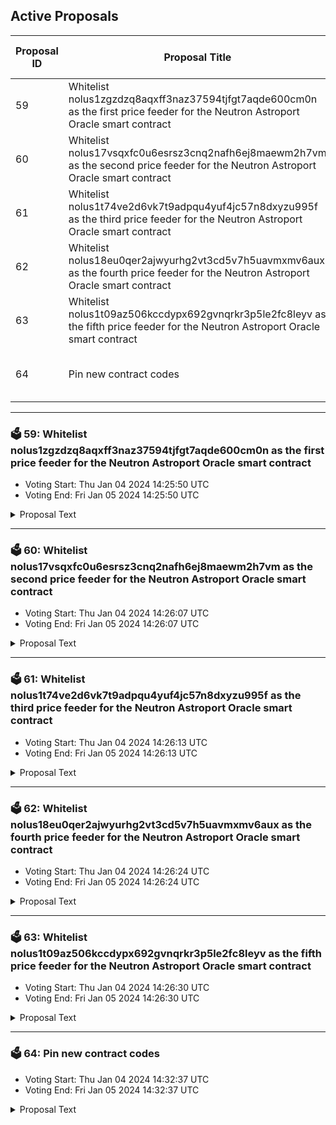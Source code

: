 ## Active Proposals

| Proposal ID | Proposal Title | Voting End Time | VOTED |
|-------------|----------------|-----------------|-------|
| 59 | Whitelist nolus1zgzdzq8aqxff3naz37594tjfgt7aqde600cm0n as the first price feeder for the Neutron Astroport Oracle smart contract | Fri Jan 05 2024 14:25:50 UTC | ⏳ NOT VOTED |
| 60 | Whitelist nolus17vsqxfc0u6esrsz3cnq2nafh6ej8maewm2h7vm as the second price feeder for the Neutron Astroport Oracle smart contract | Fri Jan 05 2024 14:26:07 UTC | ⏳ NOT VOTED |
| 61 | Whitelist nolus1t74ve2d6vk7t9adpqu4yuf4jc57n8dxyzu995f as the third price feeder for the Neutron Astroport Oracle smart contract | Fri Jan 05 2024 14:26:13 UTC | ⏳ NOT VOTED |
| 62 | Whitelist nolus18eu0qer2ajwyurhg2vt3cd5v7h5uavmxmv6aux as the fourth price feeder for the Neutron Astroport Oracle smart contract | Fri Jan 05 2024 14:26:24 UTC | ⏳ NOT VOTED |
| 63 | Whitelist nolus1t09az506kccdypx692gvnqrkr3p5le2fc8leyv as the fifth price feeder for the Neutron Astroport Oracle smart contract | Fri Jan 05 2024 14:26:30 UTC | ⏳ NOT VOTED |
| 64 | Pin new contract codes | Fri Jan 05 2024 14:32:37 UTC | ⏳ NOT VOTED |

---

### 🗳 59: Whitelist nolus1zgzdzq8aqxff3naz37594tjfgt7aqde600cm0n as the first price feeder for the Neutron Astroport Oracle smart contract
- Voting Start: Thu Jan 04 2024 14:25:50 UTC
- Voting End: Fri Jan 05 2024 14:25:50 UTC

<details>
<summary>Proposal Text</summary>
 
# Whitelist nolus1zgzdzq8aqxff3naz37594tjfgt7aqde600cm0n as the first price feeder for the Neutron Astroport Oracle smart contractnn## SummarynOracle market data price feeders are an essential part of the Nolus core architecture which uses its own Oracle system. Each price feeding service is an independent lightweight off-chain component that retrieves prices from configured price providers for a set of denomination pairs. With the latest Astroport integration on Neutron, there are now two providers from which the Oracle system of Nolus can retrieve prices - Osmosis and Neutron. The price feeders utilize a variant of the Exponential Moving Average (EMA) algorithm for the price calculation of any given cryptocurrency pair. Through the use of this algorithm, one can put additional weights on more recently observed prices for a given period. To read more about the role of the price feeders in Nolus, have a look at the [documentation](https://hub.nolus.io/en_US/technical-documentation/oracles-alarms).nnBy voting YES on this proposal, you agree to whitelist the first price feeder for the Astroport Oracle smart contract. Each service is located in a different geolocation and is configured to push a price every 60 seconds.nn## Source codenEach price feeding service is built from the [oracle-price-feeder](https://github.com/nolus-protocol/oracle-price-feeder) repository. You can find the configuration for a feeder running on mainnet [here](https://github.com/nolus-protocol/oracle-price-feeder/blob/main/configurations/market-data-feeder.main.toml).
</details>

---

### 🗳 60: Whitelist nolus17vsqxfc0u6esrsz3cnq2nafh6ej8maewm2h7vm as the second price feeder for the Neutron Astroport Oracle smart contract
- Voting Start: Thu Jan 04 2024 14:26:07 UTC
- Voting End: Fri Jan 05 2024 14:26:07 UTC

<details>
<summary>Proposal Text</summary>
 
# Whitelist nolus17vsqxfc0u6esrsz3cnq2nafh6ej8maewm2h7vm as the second price feeder for the Neutron Astroport Oracle smart contractnn## SummarynOracle market data price feeders are an essential part of the Nolus core architecture which uses its own Oracle system. Each price feeding service is an independent lightweight off-chain component that retrieves prices from configured price providers for a set of denomination pairs. With the latest Astroport integration on Neutron, there are now two providers from which the Oracle system of Nolus can retrieve prices - Osmosis and Neutron. The price feeders utilize a variant of the Exponential Moving Average (EMA) algorithm for the price calculation of any given cryptocurrency pair. Through the use of this algorithm, one can put additional weights on more recently observed prices for a given period. To read more about the role of the price feeders in Nolus, have a look at the [documentation](https://hub.nolus.io/en_US/technical-documentation/oracles-alarms).nnBy voting YES on this proposal, you agree to whitelist the second price feeder for the Astroport Oracle smart contract. Each service is located in a different geolocation and is configured to push a price every 60 seconds.nn## Source codenEach price feeding service is built from the [oracle-price-feeder](https://github.com/nolus-protocol/oracle-price-feeder) repository. You can find the configuration for a feeder running on mainnet [here](https://github.com/nolus-protocol/oracle-price-feeder/blob/main/configurations/market-data-feeder.main.toml).
</details>

---

### 🗳 61: Whitelist nolus1t74ve2d6vk7t9adpqu4yuf4jc57n8dxyzu995f as the third price feeder for the Neutron Astroport Oracle smart contract
- Voting Start: Thu Jan 04 2024 14:26:13 UTC
- Voting End: Fri Jan 05 2024 14:26:13 UTC

<details>
<summary>Proposal Text</summary>
 
# Whitelist nolus1t74ve2d6vk7t9adpqu4yuf4jc57n8dxyzu995f as the third price feeder for the Neutron Astroport Oracle smart contractnn## SummarynOracle market data price feeders are an essential part of the Nolus core architecture which uses its own Oracle system. Each price feeding service is an independent lightweight off-chain component that retrieves prices from configured price providers for a set of denomination pairs. With the latest Astroport integration on Neutron, there are now two providers from which the Oracle system of Nolus can retrieve prices - Osmosis and Neutron. The price feeders utilize a variant of the Exponential Moving Average (EMA) algorithm for the price calculation of any given cryptocurrency pair. Through the use of this algorithm, one can put additional weights on more recently observed prices for a given period. To read more about the role of the price feeders in Nolus, have a look at the [documentation](https://hub.nolus.io/en_US/technical-documentation/oracles-alarms).nnBy voting YES on this proposal, you agree to whitelist the third price feeder for the Astroport Oracle smart contract. Each service is located in a different geolocation and is configured to push a price every 60 seconds.nn## Source codenEach price feeding service is built from the [oracle-price-feeder](https://github.com/nolus-protocol/oracle-price-feeder) repository. You can find the configuration for a feeder running on mainnet [here](https://github.com/nolus-protocol/oracle-price-feeder/blob/main/configurations/market-data-feeder.main.toml).
</details>

---

### 🗳 62: Whitelist nolus18eu0qer2ajwyurhg2vt3cd5v7h5uavmxmv6aux as the fourth price feeder for the Neutron Astroport Oracle smart contract
- Voting Start: Thu Jan 04 2024 14:26:24 UTC
- Voting End: Fri Jan 05 2024 14:26:24 UTC

<details>
<summary>Proposal Text</summary>
 
# Whitelist nolus18eu0qer2ajwyurhg2vt3cd5v7h5uavmxmv6aux as the fourth price feeder for the Neutron Astroport Oracle smart contractnn## SummarynOracle market data price feeders are an essential part of the Nolus core architecture which uses its own Oracle system. Each price feeding service is an independent lightweight off-chain component that retrieves prices from configured price providers for a set of denomination pairs. With the latest Astroport integration on Neutron, there are now two providers from which the Oracle system of Nolus can retrieve prices - Osmosis and Neutron. The price feeders utilize a variant of the Exponential Moving Average (EMA) algorithm for the price calculation of any given cryptocurrency pair. Through the use of this algorithm, one can put additional weights on more recently observed prices for a given period. To read more about the role of the price feeders in Nolus, have a look at the [documentation](https://hub.nolus.io/en_US/technical-documentation/oracles-alarms).nnBy voting YES on this proposal, you agree to whitelist the fourth price feeder for the Astroport Oracle smart contract. Each service is located in a different geolocation and is configured to push a price every 60 seconds.nn## Source codenEach price feeding service is built from the [oracle-price-feeder](https://github.com/nolus-protocol/oracle-price-feeder) repository. You can find the configuration for a feeder running on mainnet [here](https://github.com/nolus-protocol/oracle-price-feeder/blob/main/configurations/market-data-feeder.main.toml).
</details>

---

### 🗳 63: Whitelist nolus1t09az506kccdypx692gvnqrkr3p5le2fc8leyv as the fifth price feeder for the Neutron Astroport Oracle smart contract
- Voting Start: Thu Jan 04 2024 14:26:30 UTC
- Voting End: Fri Jan 05 2024 14:26:30 UTC

<details>
<summary>Proposal Text</summary>
 
# Whitelist nolus1t09az506kccdypx692gvnqrkr3p5le2fc8leyv as the fifth price feeder for the Neutron Astroport Oracle smart contractnn## SummarynOracle market data price feeders are an essential part of the Nolus core architecture which uses its own Oracle system. Each price feeding service is an independent lightweight off-chain component that retrieves prices from configured price providers for a set of denomination pairs. With the latest Astroport integration on Neutron, there are now two providers from which the Oracle system of Nolus can retrieve prices - Osmosis and Neutron. The price feeders utilize a variant of the Exponential Moving Average (EMA) algorithm for the price calculation of any given cryptocurrency pair. Through the use of this algorithm, one can put additional weights on more recently observed prices for a given period. To read more about the role of the price feeders in Nolus, have a look at the [documentation](https://hub.nolus.io/en_US/technical-documentation/oracles-alarms).nnBy voting YES on this proposal, you agree to whitelist the fifth price feeder for the Astroport Oracle smart contract. Each service is located in a different geolocation and is configured to push a price every 60 seconds.nn## Source codenEach price feeding service is built from the [oracle-price-feeder](https://github.com/nolus-protocol/oracle-price-feeder) repository. You can find the configuration for a feeder running on mainnet [here](https://github.com/nolus-protocol/oracle-price-feeder/blob/main/configurations/market-data-feeder.main.toml).
</details>

---

### 🗳 64: Pin new contract codes
- Voting Start: Thu Jan 04 2024 14:32:37 UTC
- Voting End: Fri Jan 05 2024 14:32:37 UTC

<details>
<summary>Proposal Text</summary>
 
Proposal #27 allowed to extend the store code permissions such that an additional wallet address by the Nolus team is able to store code on-chain without the need to go through governance proposal. In that way, there needs to be only one proposal for migration afterwards. As a result, the proposal count was reduced significantly which makes it easier for the community to track the version of the smart contracts. On the other hand, this meant that contracts that are stored on-chain via this additional address, remain unpinned. nnCode pinning is a mechanism that allows contract code IDs to be pinned to memory. This way code does not have to be loaded to memory on each execution which in turn reduces the gas requirement for each transaction involving that contract. This would make the follow-up smart contract migration proposal to be submitted for much less gas than it would cost without the contracts being pinned. nnBy voting YES to this proposal you agree to pin the contract IDs of the newly stored contracts from version v0.4.0 of the smart contracts as well as the Rewards Dispatcher contract from v0.4.1. These include one Platform core contract (Rewards Dispatcher) as well as Protocol contracts (Leaser, LPP, Oracle, Profit and Lease). Due to the Astroport integration, there are two independent sets of Protocol contracts - one for Osmosis and one for Neutron. This makes 14 contracts to be pinned in total. A follow-up proposal would be submitted to unpin unused contract codes.
</details>
